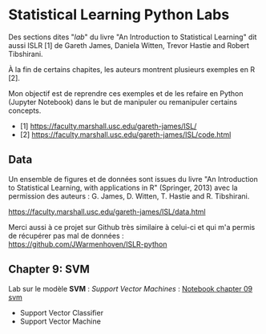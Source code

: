 # Statistical Learning Python Labs

Des sections dites "*lab*" du livre "An Introduction to Statistical Learning" dit
aussi ISLR [1] de Gareth James, Daniela Witten, Trevor Hastie and Robert Tibshirani.

À la fin de certains chapites, les auteurs montrent plusieurs exemples en R [2].

Mon objectif est de reprendre ces exemples et de les refaire en Python (Jupyter
Notebook) dans le but de manipuler ou remanipuler certains concepts.

* [1] https://faculty.marshall.usc.edu/gareth-james/ISL/
* [2] https://faculty.marshall.usc.edu/gareth-james/ISL/code.html

## Data

Un ensemble de figures et de données sont issues du livre "An Introduction to
Statistical Learning, with applications in R" (Springer, 2013) avec la permission des
auteurs : G. James, D. Witten, T. Hastie and R. Tibshirani.

https://faculty.marshall.usc.edu/gareth-james/ISL/data.html

Merci aussi à ce projet sur Github très similaire à celui-ci et qui m'a permis de
récupérer pas mal de données : https://github.com/JWarmenhoven/ISLR-python

## Chapter 9: SVM

Lab sur le modèle **SVM** : *Support Vector Machines* : [Notebook chapter 09 svm](./chapter-09-svm.ipynb)

* Support Vector Classifier
* Support Vector Machine
